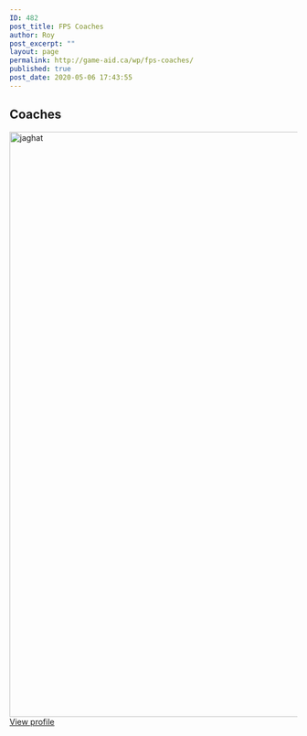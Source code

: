 ```yaml
---
ID: 482
post_title: FPS Coaches
author: Roy
post_excerpt: ""
layout: page
permalink: http://game-aid.ca/wp/fps-coaches/
published: true
post_date: 2020-05-06 17:43:55
---
```

<h2>Coaches</h2>		
										<img width="744" height="1024" src="http://game-aid.ca/wp/wp-content/uploads/2020/05/unknown-744x1024.png" alt="jaghat" srcset="http://game-aid.ca/wp/wp-content/uploads/2020/05/unknown-744x1024.png 744w, http://game-aid.ca/wp/wp-content/uploads/2020/05/unknown-218x300.png 218w, http://game-aid.ca/wp/wp-content/uploads/2020/05/unknown-768x1057.png 768w, http://game-aid.ca/wp/wp-content/uploads/2020/05/unknown-600x826.png 600w, http://game-aid.ca/wp/wp-content/uploads/2020/05/unknown.png 927w" sizes="(max-width: 744px) 100vw, 744px" />											
			<a href="/wp/fps-coach1" role="button">
						View profile
					</a>